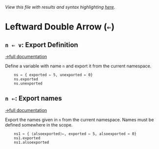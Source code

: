 *View this file with results and syntax highlighting [here](https://saltytine.github.io/BQN/help/export.html).*

# Leftward Double Arrow (`⇐`)

## `n ⇐ v`: Export Definition
[→full documentation](../doc/namespace.md#exports)

Define a variable with name `n` and export it from the current namespace.

        ns ← { exported ⇐ 5, unexported ← 0}
        ns.exported
        ns.unexported

## `n ⇐`: Export names
[→full documentation](../doc/namespace.md#exports)

Export the names given in `n` from the current namespace. Names must be defined somewhere in the scope.

        ns1 ← { ⟨alsoexported⟩⇐, exported ⇐ 5, alsoexported ← 0}
        ns1.exported
        ns1.alsoexported
